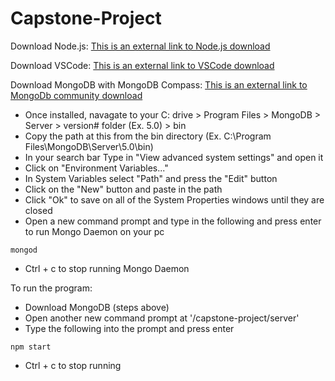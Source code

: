 # Capstone-Project

Download Node.js:
[This is an external link to Node.js download](https://nodejs.org/en/download/)

Download VSCode:
[This is an external link to VSCode download](https://code.visualstudio.com/download)

Download MongoDB with MongoDB Compass:
[This is an external link to MongoDb community download](https://www.mongodb.com/try/download/community)
- Once installed, navagate to your C: drive > Program Files > MongoDB > Server > version# folder (Ex. 5.0) > bin
- Copy the path at this from the bin directory (Ex. C:\Program Files\MongoDB\Server\5.0\bin)
- In your search bar Type in "View advanced system settings" and open it
- Click on "Environment Variables..."
- In System Variables select "Path" and press the "Edit" button
- Click on the  "New" button and paste in the path
- Click "Ok" to save on all of the System Properties windows until they are closed
- Open a new command prompt and type in the following and press enter to run Mongo Daemon on your pc
```console
mongod
```
- Ctrl + c to stop running Mongo Daemon

To run the program:
- Download MongoDB (steps above)
- Open another new command prompt at '/capstone-project/server'
- Type the following into the prompt and press enter
```console
npm start
```
- Ctrl + c to stop running 
